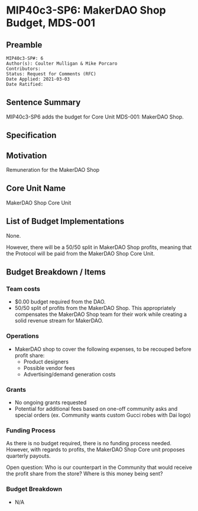 # MIP40c3-SP6: MakerDAO Shop Budget, MDS-001

## Preamble

```
MIP40c3-SP#: 6
Author(s): Coulter Mulligan & Mike Porcaro
Contributors:
Status: Request for Comments (RFC)
Date Applied: 2021-03-03
Date Ratified:
```

## Sentence Summary

MIP40c3-SP6 adds the budget for Core Unit MDS-001: MakerDAO Shop.

## Specification

## Motivation

Remuneration for the MakerDAO Shop

## Core Unit Name

MakerDAO Shop Core Unit

## List of Budget Implementations

None.

However, there will be a 50/50 split in MakerDAO Shop profits, meaning that the Protocol will be paid from the MakerDAO Shop Core Unit.

## Budget Breakdown / Items

### Team costs

* $0.00 budget required from the DAO.
* 50/50 split of profits from the MakerDAO Shop. This appropriately compensates the MakerDAO Shop team for their work while creating a solid revenue stream for MakerDAO.

### Operations

* MakerDAO shop to cover the following expenses, to be recouped before profit share:
  * Product designers
  * Possible vendor fees
  * Advertising/demand generation costs

### Grants

* No ongoing grants requested
* Potential for additional fees based on one-off community asks and special orders (ex. Community wants custom Gucci robes with Dai logo)

### Funding Process

As there is no budget required, there is no funding process needed.
However, with regards to profits, the MakerDAO Shop Core unit proposes quarterly payouts.

Open question: Who is our counterpart in the Community that would receive the profit share from the store? Where is this money being sent?

### Budget Breakdown

* N/A
